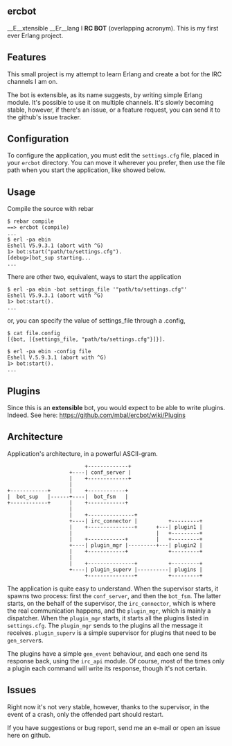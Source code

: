 ercbot
--------------------

__E__xtensible __Er__lang I __RC BOT__ (overlapping acronym).
This is my first ever Erlang project.

Features
--------------------
This small project is my attempt to learn Erlang and create a bot for
the IRC channels I am on.

The bot is extensible, as its name suggests, by writing simple Erlang
module. It's possible to use it on multiple channels. 
It's slowly becoming stable, however, if there's an issue, or a
feature request, you can send it to the github's issue tracker.

Configuration
--------------------

To configure the application, you must edit the `settings.cfg` file,
placed in your `ercbot` directory. You can move it wherever you
prefer, then use the file path when you start the application, like
showed below.

Usage
--------------------
Compile the source with rebar 

    $ rebar compile
    ==> ercbot (compile)
    ...
    $ erl -pa ebin
    Eshell V5.9.3.1 (abort with ^G)
    1> bot:start("path/to/settings.cfg").
    [debug>]bot_sup starting...
    ...

There are other two, equivalent, ways to start the application

    $ erl -pa ebin -bot settings_file '"path/to/settings.cfg"'
    Eshell V5.9.3.1 (abort with ^G)
    1> bot:start().
    ...

or, you can specify the value of settings_file through a .config,
    
    $ cat file.config
    [{bot, [{settings_file, "path/to/settings.cfg"}]}].
    
    $ erl -pa ebin -config file
    Eshell V.5.9.3.1 (abort with ^G)
    1> bot:start().
    ...


Plugins
--------------------
Since this is an __extensible__ bot, you would expect to be able to
write plugins. Indeed.
See here: https://github.com/mbal/ercbot/wiki/Plugins

Architecture
--------------------

Application's architecture, in a powerful ASCII-gram.


                             +-------------+
                        +----| conf_server |
                        |    +-------------+
                        |
    +------------+      |    +------------+
    |  bot_sup   |------+----|  bot_fsm   |
    +------------+      |    +------------+
                        |
                        |    +---------------+
                        +----| irc_connector |          +---------+
                        |    +---------------+      +---| plugin1 |
                        |                           |   +---------+
                        |    +------------+         |   +---------+
                        +----| plugin_mgr |---------+---| plugin2 |
                        |    +------------+             +---------+
                        |
                        |    +---------------+          +---------+
                        +----| plugin_superv |----------| plugins |
                             +---------------+          +---------+ 
                                                        
The application is quite easy to understand. When the supervisor
starts, it spawns two process: first the `conf_server`, and then the
`bot_fsm`. The latter starts, on the behalf of the supervisor, the
`irc_connector`, which is where the real communication happens, and
the `plugin_mgr`, which is mainly a dispatcher.
When the `plugin_mgr` starts, it starts all the plugins listed in
`settings.cfg`. The `plugin_mgr` sends to the plugins all the message
it receives.
`plugin_superv` is a simple supervisor for plugins that need to be 
`gen_server`s.

The plugins have a simple `gen_event` behaviour, and each one send its
response back, using the `irc_api` module. Of course, most of the
times only a plugin each command will write its response, though it's
not certain.
                                                        
Issues
--------------------

Right now it's not very stable, however, thanks to the supervisor, in
the event of a crash, only the offended part should restart.

If you have suggestions or bug report, send me an e-mail or open an
issue here on github.

